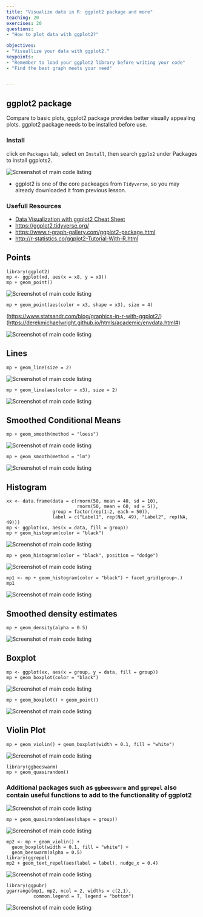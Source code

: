 ```yaml
---
title: "Visualize data in R: ggplot2 package and more"
teaching: 20
exercises: 20
questions:
- "How to plot data with ggplot2?"

objectives:
- "Visuallize your data with ggplot2."
keypoints:
- "Remember to load your ggplot2 library before writing your code"
- "Find the best graph meets your need"


---
```


## ggplot2 package 
Compare to basic plots, ggplot2 package provides better visually appealing plots. ggplot2 package needs to be installed before use. 
### Install
click on `Packages` tab, select on `Install`, then search `ggplo2` under Packages to install ggplots2.


![Screenshot of main code listing](../fig/Visualize-your-data-16.png)

* ggplot2 is one of the core packeages from `Tidyverse`, so you may already downloaded it from previous lesson.

### Usefull Resources
* [Data Visualization with ggplot2 Cheat Sheet](https://rstudio.com/wp-content/uploads/2015/03/ggplot2-cheatsheet.pdf)
* https://ggplot2.tidyverse.org/
* https://www.r-graph-gallery.com/ggplot2-package.html
* http://r-statistics.co/ggplot2-Tutorial-With-R.html

## Points
```
library(ggplot2)
mp <- ggplot(xd, aes(x = x8, y = x9))
mp + geom_point()
```
![Screenshot of main code listing](../fig/Visualize-your-data-17.png)

```
mp + geom_point(aes(color = x3, shape = x3), size = 4)
```
(https://www.statsandr.com/blog/graphics-in-r-with-ggplot2/)
(https://derekmichaelwright.github.io/htmls/academic/envdata.html#)
 
 
![Screenshot of main code listing](../fig/Visualize-your-data-18.png)

## Lines
```
mp + geom_line(size = 2)
```
![Screenshot of main code listing](../fig/Visualize-your-data-19.png)

```
mp + geom_line(aes(color = x3), size = 2)
```
![Screenshot of main code listing](../fig/Visualize-your-data-20.png)

## Smoothed Conditional Means
```
mp + geom_smooth(method = "loess")
```

![Screenshot of main code listing](../fig/Visualize-your-data-21.png)

```
mp + geom_smooth(method = "lm")
```
![Screenshot of main code listing](../fig/Visualize-your-data-22.png)

## Histogram
```
xx <- data.frame(data = c(rnorm(50, mean = 40, sd = 10),
                          rnorm(50, mean = 60, sd = 5)),
                 group = factor(rep(1:2, each = 50)),
                 label = c("Label1", rep(NA, 49), "Label2", rep(NA, 49)))
mp <- ggplot(xx, aes(x = data, fill = group))
mp + geom_histogram(color = "black")
```

![Screenshot of main code listing](../fig/Visualize-your-data-23.png)

```
mp + geom_histogram(color = "black", position = "dodge")
```
![Screenshot of main code listing](../fig/Visualize-your-data-24.png)

```
mp1 <- mp + geom_histogram(color = "black") + facet_grid(group~.)
mp1
```
![Screenshot of main code listing](../fig/Visualize-your-data-25.png)

## Smoothed density estimates
```
mp + geom_density(alpha = 0.5)
```
![Screenshot of main code listing](../fig/Visualize-your-data-26.png)

## Boxplot
```
mp <- ggplot(xx, aes(x = group, y = data, fill = group))
mp + geom_boxplot(color = "black")
```
![Screenshot of main code listing](../fig/Visualize-your-data-27.png)

```
mp + geom_boxplot() + geom_point()
```

![Screenshot of main code listing](../fig/Visualize-your-data-28.png)

## Violin Plot
```
mp + geom_violin() + geom_boxplot(width = 0.1, fill = "white")
```
![Screenshot of main code listing](../fig/Visualize-your-data-29.png)

```
library(ggbeeswarm)
mp + geom_quasirandom()
```

### Additional packages such as `ggbeeswarm` and `ggrepel` also contain useful functions to add to the functionality of ggplot2

![Screenshot of main code listing](../fig/Visualize-your-data-30.png)

```
mp + geom_quasirandom(aes(shape = group))
```
![Screenshot of main code listing](../fig/Visualize-your-data-31.png)

```
mp2 <- mp + geom_violin() + 
  geom_boxplot(width = 0.1, fill = "white") +
  geom_beeswarm(alpha = 0.5)
library(ggrepel)
mp2 + geom_text_repel(aes(label = label), nudge_x = 0.4)
```
![Screenshot of main code listing](../fig/Visualize-your-data-32.png)
```
library(ggpubr)
ggarrange(mp1, mp2, ncol = 2, widths = c(2,1),
          common.legend = T, legend = "bottom")
```
![Screenshot of main code listing](../fig/Visualize-your-data-33.png)




